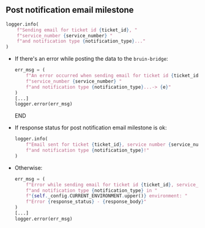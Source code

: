 ## Post notification email milestone

```python
logger.info(
    f"Sending email for ticket id {ticket_id}, "
    f"service_number {service_number} "
    f"and notification type {notification_type}..."
)
```

* If there's an error while posting the data to the `bruin-bridge`:
  ```python
  err_msg = (
      f"An error occurred when sending email for ticket id {ticket_id}, "
      f"service_number {service_number} "
      f"and notification type {notification_type}...-> {e}"
  )
  [...]
  logger.error(err_msg)
  ```
  END

* If response status for post notification email milestone is ok:
  ```python
  logger.info(
      f"Email sent for ticket {ticket_id}, service number {service_number} "
      f"and notification type {notification_type}!"
  )
  ```
* Otherwise:
  ```python
  err_msg = (
      f"Error while sending email for ticket id {ticket_id}, service_number {service_number} "
      f"and notification type {notification_type} in "
      f"{self._config.CURRENT_ENVIRONMENT.upper()} environment: "
      f"Error {response_status} - {response_body}"
  )
  [...]
  logger.error(err_msg)
  ```